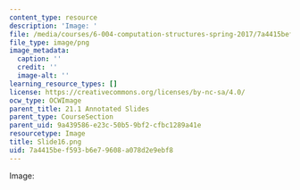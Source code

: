 ```yaml
---
content_type: resource
description: 'Image: '
file: /media/courses/6-004-computation-structures-spring-2017/7a4415bef593b6e79608a078d2e9ebf8_Slide16.png
file_type: image/png
image_metadata:
  caption: ''
  credit: ''
  image-alt: ''
learning_resource_types: []
license: https://creativecommons.org/licenses/by-nc-sa/4.0/
ocw_type: OCWImage
parent_title: 21.1 Annotated Slides
parent_type: CourseSection
parent_uid: 9a439586-e23c-50b5-9bf2-cfbc1289a41e
resourcetype: Image
title: Slide16.png
uid: 7a4415be-f593-b6e7-9608-a078d2e9ebf8
---
```

Image: 